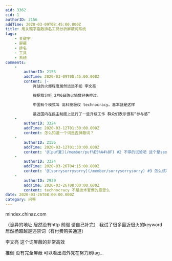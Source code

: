 ```yaml
---
aid: 3362
cid: 1
authorID: 2156
addTime: 2020-03-09T08:45:00.000Z
title: 用关键字指数排名工具分析屏蔽词系统
tags:
    - 关键字
    - 屏蔽
    - 排名
    - 工具
    - 系统
comments:
    -
        authorID: 2156
        addTime: 2020-03-09T08:45:00.000Z
        content: |-
            肖战的火爆程度居然远远不如 李文亮

            根据我分析 2月6日防火墙曾经失控过。

            中国有个模式叫 高科技极权 technocracy。基本就是这样

            最近国内在民主制度上进行了一些升级工作 群众们表示很有“参与感”
    -
        authorID: 3324
        addTime: 2020-03-12T01:30:00.000Z
        content: 怎么知道一个词是否屏蔽词？
    -
        authorID: 2156
        addTime: 2020-03-12T01:30:00.000Z
        content: '@[puf夏](/member/puf%E5%A4%8F) #2 不停的试验吧 这个是seo的内容之一'
    -
        authorID: 3324
        addTime: 2020-03-26T04:15:00.000Z
        content: '@[sorrysorrysorry](/member/sorrysorrysorry) #3 怎么试呢 ༼ ಠ ▃ ಠೃ ༽'
    -
        authorID: 2939
        addTime: 2020-03-26T08:00:00.000Z
        content: technocracy 不是技术官僚的意思么
date: 2020-03-26T08:00:00.000Z
category: 问答
---
```


mindex.chinaz.com

（诡异的地址 居然没有http 前缀 请自己补完） 我试了很多最近很火的keyword 居然杨超越是违禁词（有付费购买通道）

李文亮 这个词屏蔽的非常高效

推倒 没有完全屏蔽 可以看出海外党在努力刷tag...
